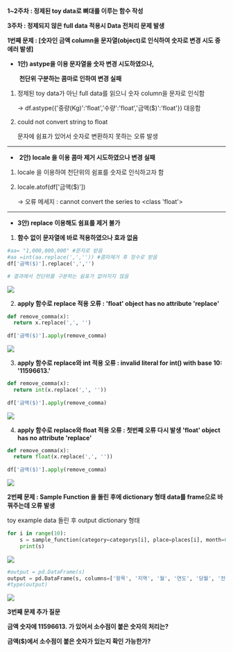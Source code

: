 **1~2주차 : 정제된 toy data로 뼈대를 이루는 함수 작성**

**3주차 : 정제되지 않은 full data 적용시 Data 전처리 문제 발생**



**1번째 문제 : [숫자인 금액 column을 문자열(object)로 인식하여 숫자로 변경 시도 중 에러 발생]**

- **1안) astype을 이용 문자열을 숫자 변경 시도하였으나,** 

  ​        **천단위 구분하는 콤마로 인하여 변경 실패**

1. 정제된 toy data가 아닌 full data를 읽으니 숫자 column을 문자로 인식함

   → df.astype({'중량(Kg)':'float','수량':'float','금액($)':'float'}) 대응함

2. could not convert string to float 

   문자에 쉼표가 있어서 숫자로 변환하지 못하는 오류 발생

------

-  **2안) locale 을 이용 콤마 제거 시도하였으나 변경  실패**

1. locale 을 이용하여  천단위의 쉼표를 숫자로 인식하고자 함

2. locale.atof(df['금액($)'])

   → 오류 메세지 : cannot convert the series to <class 'float'>

------

- **3안) replace 이용해도 쉼표를 제거 불가**

1. **함수 없이 문자열에 바로 적용하였으나 효과 없음**

```python
#aa= "1,000,000,000" #문자로 받음
#aa =int(aa.replace(',','')) #콤마제거 후 정수로 받음
df['금액($)'].replace(',','') 

# 결과에서 천단위를 구분하는 쉼표가 없어지지 않음
```

![](https://blogfiles.pstatic.net/MjAyMDA5MjNfMjI4/MDAxNjAwODU0MjE2NjMz.FxWfZg9PfXRBKwCluGEE1SwueHJJGnpfo7x86uSqC3Yg.6Rnl6KiFSA3AXG721Nh69rNooIumQtBAaD0AUw1BchYg.PNG.ikeyada/200923_%EC%89%BC%ED%91%9C_%EC%A0%9C%EA%B1%B0_%EB%B6%88%EA%B0%80.PNG)

2. **apply 함수로 replace 적용 오류 : 'float' object has no attribute 'replace'**

```python
def remove_comma(x):
  return x.replace(',', '')
  
df['금액($)'].apply(remove_comma)
```

![](https://blogfiles.pstatic.net/MjAyMDA5MjNfMTYg/MDAxNjAwODU1ODU3Mjg5.ArhQ7NJ_ry8CdPE4H8xQNtwHZW5J-Hpa7jv81VfpMwUg.H2hd0PaxcS-98DDxi1IkM3hIn6bPgkHNobPzcd2cuU4g.PNG.ikeyada/200923_float_does_not_have_replace_attribute.PNG)

3. **apply 함수로 replace와 int 적용 오류 : invalid literal for int() with base 10: '11596613.'**

```python
def remove_comma(x):
  return int(x.replace(',', ''))
  
df['금액($)'].apply(remove_comma)
```

![](https://blogfiles.pstatic.net/MjAyMDA5MjNfMTE3/MDAxNjAwODU2MzA0OTk5.Ag_7O-KtmTqiX16ynrqjgqMHARcCJ87U37GDIwIJmQsg.vbf2Ug1HX1QSf5xMgUflOm6ijc3ArkaD1tv_8rCIEpwg.PNG.ikeyada/200923_invalid_int_with_base_10.PNG)

4. **apply 함수로 replace와 float 적용 오류 :  첫번째 오류 다시 발생 'float' object has no attribute 'replace'**

```python
def remove_comma(x):
  return float(x.replace(',', ''))
  
df['금액($)'].apply(remove_comma)
```

![](https://blogfiles.pstatic.net/MjAyMDA5MjNfMTE3/MDAxNjAwODU3MDUyNDkz.PHh3wlPGCLtrbsn3aI8knC_ngdmaezKOqEYIoEubQuMg.xd193Q2Crmmsy26KEXpgQWlqXaWN1qlkgM5HaOtHyakg.PNG.ikeyada/200923_float_does_not_have_replace_attribute2.PNG)

**2번째 문제 : Sample Function 을 돌린 후에 dictionary 형태 data를 frame으로 바꿔주는데 오류 발생**

toy example data 돌린 후 output dictionary 형태 

```python
for i in range(10):
    s = sample_function(category=categorys[i], place=places[i], month=6, year=2020)
    print(s)
```

![](https://blogfiles.pstatic.net/MjAyMDA5MjRfMTUy/MDAxNjAwODc0MTE5OTIz.B7flzHMeHyFpuhruUQt_Vku-HpzcOWyZ_fgeIUjK_5Eg.ZICwlEN6uCy2OEsx3AT-WWnG6jvkYHuwYck0n83yuBcg.PNG.ikeyada/200924_s_output.PNG)

```python
#output = pd.DataFrame(s)
output = pd.DataFrame(s, columns=['항목', '지역', '월', '연도', '당월', '전년동월', 'YoY', '금년전월', 'MoM', '2020_YTD', '2019_YTD', 'YoY_c'])
#type(output)
```

![](https://blogfiles.pstatic.net/MjAyMDA5MjRfMTM0/MDAxNjAwODc0MjYzNTA0.RixpfZvxg7Jj05fWPCSQ_J0DzphkBQAX1uyCKgBVmhog.Vp5nIUYB6WjlygJW1TMIQK2AsnhqLJVIjNsAMKwxx_kg.PNG.ikeyada/200924_dictionary%EB%A5%BC_data_frame%EC%9C%BC%EB%A1%9C_index%EB%A5%BC_%EC%A4%98%EC%95%BC_%ED%95%9C%EB%8B%A4.PNG)



**3번째 문제 추가 질문**

**금액 숫자에 11596613. 가 있어서 소수점이 붙은 숫자의 처리는?**

**금액($)에서 소수점이 붙은 숫자가 있는지 확인 가능한가?**